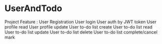 # UserAndTodo

Project Feature : 
  User Registration
  User login
  User auth by JWT token
  User profile read
  User profile update
  User to-do list create
  User to-do list read
  User to-do list update
  User to-do list delete
  User to-do list complete/cancel mark
